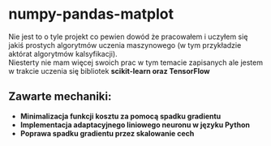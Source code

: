 # numpy-pandas-matplot
Nie jest to o tyle projekt co pewien dowód że pracowałem i uczyłem się jakiś prostych algorytmów uczenia maszynowego (w tym przykładzie aktórat algorytmów kalsyfikacji). 
<br>
Niesterty nie mam więcej swoich prac w tym temacie zapisanych ale jestem w trakcie uczenia się bibliotek <b>scikit-learn<b> oraz <b>TensorFlow</b>

<h2>Zawarte mechaniki: </h2>
<ul>
  <li>Minimalizacja funkcji kosztu za pomocą spadku gradientu </li>
  <li>Implementacja adaptacyjnego liniowego neuronu w języku Python </li>
  <li>Poprawa spadku gradientu przez skalowanie cech </li>
</ul>
